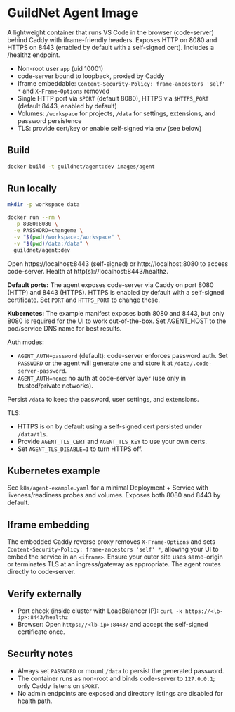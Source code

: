 # GuildNet Agent Image

A lightweight container that runs VS Code in the browser (code-server) behind Caddy with iframe-friendly headers. Exposes HTTP on 8080 and HTTPS on 8443 (enabled by default with a self-signed cert). Includes a /healthz endpoint.

- Non-root user `app` (uid 10001)
- code-server bound to loopback, proxied by Caddy
- Iframe embeddable: `Content-Security-Policy: frame-ancestors 'self' *` and `X-Frame-Options` removed
- Single HTTP port via `$PORT` (default 8080), HTTPS via `$HTTPS_PORT` (default 8443, enabled by default)
- Volumes: `/workspace` for projects, `/data` for settings, extensions, and password persistence
- TLS: provide cert/key or enable self-signed via env (see below)

## Build

```bash
docker build -t guildnet/agent:dev images/agent
```

## Run locally

```bash
mkdir -p workspace data

docker run --rm \
  -p 8080:8080 \
  -e PASSWORD=changeme \
  -v "$(pwd)/workspace:/workspace" \
  -v "$(pwd)/data:/data" \
  guildnet/agent:dev
```

Open https://localhost:8443 (self-signed) or http://localhost:8080 to access code-server. Health at http(s)://localhost:8443/healthz.

**Default ports:** The agent exposes code-server via Caddy on port 8080 (HTTP) and 8443 (HTTPS). HTTPS is enabled by default with a self-signed certificate. Set `PORT` and `HTTPS_PORT` to change these.

**Kubernetes:** The example manifest exposes both 8080 and 8443, but only 8080 is required for the UI to work out-of-the-box. Set AGENT_HOST to the pod/service DNS name for best results.

Auth modes:

- `AGENT_AUTH=password` (default): code-server enforces password auth. Set `PASSWORD` or the agent will generate one and store it at `/data/.code-server-password`.
- `AGENT_AUTH=none`: no auth at code-server layer (use only in trusted/private networks).

Persist `/data` to keep the password, user settings, and extensions.

TLS:

- HTTPS is on by default using a self-signed cert persisted under `/data/tls`.
- Provide `AGENT_TLS_CERT` and `AGENT_TLS_KEY` to use your own certs.
- Set `AGENT_TLS_DISABLE=1` to turn HTTPS off.

## Kubernetes example

See `k8s/agent-example.yaml` for a minimal Deployment + Service with liveness/readiness probes and volumes. Exposes both 8080 and 8443 by default.

## Iframe embedding

The embedded Caddy reverse proxy removes `X-Frame-Options` and sets `Content-Security-Policy: frame-ancestors 'self' *`, allowing your UI to embed the service in an `<iframe>`. Ensure your outer site uses same-origin or terminates TLS at an ingress/gateway as appropriate. The agent routes directly to code-server.

## Verify externally

- Port check (inside cluster with LoadBalancer IP): `curl -k https://<lb-ip>:8443/healthz`
- Browser: Open `https://<lb-ip>:8443/` and accept the self-signed certificate once.

## Security notes

- Always set `PASSWORD` or mount `/data` to persist the generated password.
- The container runs as non-root and binds code-server to `127.0.0.1`; only Caddy listens on `$PORT`.
- No admin endpoints are exposed and directory listings are disabled for health path.
